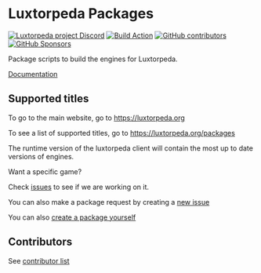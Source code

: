 # Luxtorpeda Packages

[![Luxtorpeda project Discord](https://img.shields.io/discord/514567252864008206.svg?label=discord)](https://discord.gg/8mFhUPX)
[![Build Action](https://github.com/luxtorpeda-dev/packages/actions/workflows/build_engine.yml/badge.svg)](https://github.com/luxtorpeda-dev/packages/actions/workflows/build_engine.yml)
[![GitHub contributors](https://img.shields.io/github/contributors/luxtorpeda-dev/packages)](https://github.com/luxtorpeda-dev/packages/graphs/contributors)
[![GitHub Sponsors](https://img.shields.io/github/sponsors/d10sfan)](https://github.com/sponsors/d10sfan)

Package scripts to build the engines for Luxtorpeda.

[Documentation](docs/README.md)

## Supported titles

To go to the main website, go to https://luxtorpeda.org

To see a list of supported titles, go to https://luxtorpeda.org/packages

The runtime version of the luxtorpeda client will contain the most up to date versions of engines. 

Want a specific game? 

Check [issues](https://github.com/luxtorpeda-dev/packages/issues) to see if we are working on it.

You can also make a package request by creating a [new issue](https://github.com/luxtorpeda-dev/packages/issues/new/choose)

You can also [create a package yourself](docs/Creating_a_Package.md)

## Contributors

See [contributor list](https://github.com/luxtorpeda-dev/packages/graphs/contributors)
